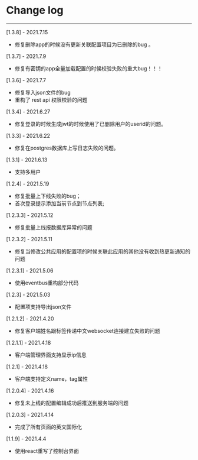 # Change log
------------------------------
[1.3.8] - 2021.7.15   
* 修复删除app的时候没有更新关联配置项目为已删除的bug 。   

[1.3.7] - 2021.7.9   
* 修复有密钥的app全量加载配置的时候校验失败的重大bug！！！   

[1.3.6] - 2021.7.7   
* 修复导入json文件的bug
* 重构了 rest api 权限校验的问题   

[1.3.4] - 2021.6.27   
* 修复登录的时候生成jwt的时候使用了已删除用户的userid的问题。   

[1.3.3] - 2021.6.22   
* 修复在postgres数据库上写日志失败的问题。   

[1.3.1] - 2021.6.13   
* 支持多用户   

[1.2.4] - 2021.5.19   
* 修复批量上下线失败的bug；   
* 首次登录提示添加当前节点到节点列表;   

[1.2.3.3] - 2021.5.12   
* 修复批量上线报数据库异常的问题   

[1.2.3.2] - 2021.5.11   
* 修复当修改公共应用的配置项的时候关联此应用的其他没有收到热更新通知的问题   

[1.2.3.1] - 2021.5.06   
* 使用eventbus重构部分代码   

[1.2.3] - 2021.5.03   
* 配置项支持导出json文件

[1.2.1.2] - 2021.4.20   
* 修复客户端姓名跟标签传递中文websocket连接建立失败的问题

[1.2.1.1] - 2021.4.18    
* 客户端管理界面支持显示ip信息  

[1.2.1] - 2021.4.18    
* 客户端支持定义name，tag属性  

[1.2.0.4] - 2021.4.16    
* 修复未上线的配置编辑成功后推送到服务端的问题    

[1.2.0.3] - 2021.4.14    
* 完成了所有页面的英文国际化    

[1.1.9] - 2021.4.4    
* 使用react重写了控制台界面    
